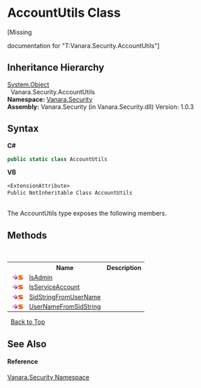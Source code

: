 # AccountUtils Class
 

\[Missing <summary> documentation for "T:Vanara.Security.AccountUtils"\]


## Inheritance Hierarchy
<a href="http://msdn2.microsoft.com/en-us/library/e5kfa45b" target="_blank">System.Object</a><br />&nbsp;&nbsp;Vanara.Security.AccountUtils<br />
**Namespace:**&nbsp;<a href="98006b63-7b60-ec3a-0702-cd4b721a0776">Vanara.Security</a><br />**Assembly:**&nbsp;Vanara.Security (in Vanara.Security.dll) Version: 1.0.3

## Syntax

**C#**<br />
``` C#
public static class AccountUtils
```

**VB**<br />
``` VB
<ExtensionAttribute>
Public NotInheritable Class AccountUtils
```

<br />
The AccountUtils type exposes the following members.


## Methods
&nbsp;<table><tr><th></th><th>Name</th><th>Description</th></tr><tr><td>![Public method](media/pubmethod.gif "Public method")![Static member](media/static.gif "Static member")</td><td><a href="a66e9e9b-f28d-29a6-bbb5-b0d44e31be55">IsAdmin</a></td><td /></tr><tr><td>![Public method](media/pubmethod.gif "Public method")![Static member](media/static.gif "Static member")</td><td><a href="7418834c-6b77-ab65-9b1f-57d7e652a56b">IsServiceAccount</a></td><td /></tr><tr><td>![Public method](media/pubmethod.gif "Public method")![Static member](media/static.gif "Static member")</td><td><a href="57f0099d-e7b2-6610-d472-d42e92a6b49a">SidStringFromUserName</a></td><td /></tr><tr><td>![Public method](media/pubmethod.gif "Public method")![Static member](media/static.gif "Static member")</td><td><a href="26fe0a33-61cd-e3da-b0c5-46b6e6c20f57">UserNameFromSidString</a></td><td /></tr></table>&nbsp;
<a href="#accountutils-class">Back to Top</a>

## See Also


#### Reference
<a href="98006b63-7b60-ec3a-0702-cd4b721a0776">Vanara.Security Namespace</a><br />